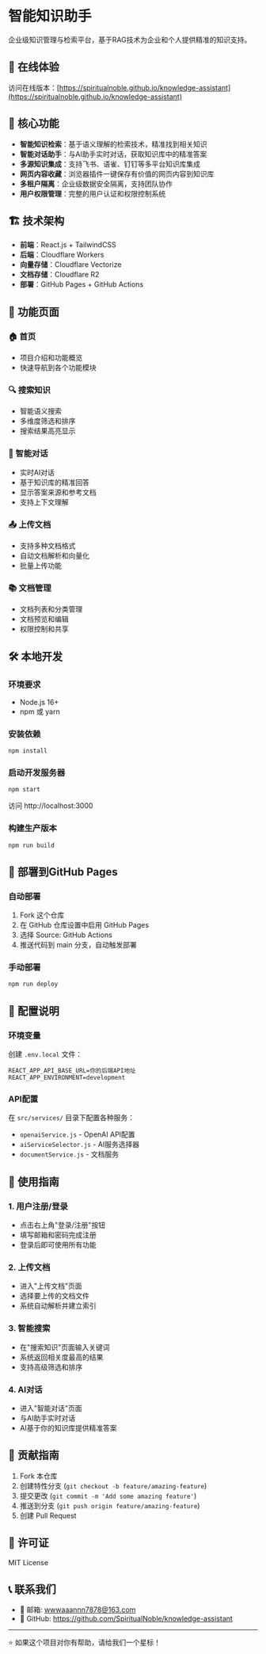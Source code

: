 # 智能知识助手

企业级知识管理与检索平台，基于RAG技术为企业和个人提供精准的知识支持。

## 🌟 在线体验

访问在线版本：[https://spiritualnoble.github.io/knowledge-assistant](https://spiritualnoble.github.io/knowledge-assistant)

## 🚀 核心功能

- **智能知识检索**：基于语义理解的检索技术，精准找到相关知识
- **智能对话助手**：与AI助手实时对话，获取知识库中的精准答案
- **多源知识集成**：支持飞书、语雀、钉钉等多平台知识库集成
- **网页内容收藏**：浏览器插件一键保存有价值的网页内容到知识库
- **多租户隔离**：企业级数据安全隔离，支持团队协作
- **用户权限管理**：完整的用户认证和权限控制系统

## 🏗️ 技术架构

- **前端**：React.js + TailwindCSS
- **后端**：Cloudflare Workers
- **向量存储**：Cloudflare Vectorize
- **文档存储**：Cloudflare R2
- **部署**：GitHub Pages + GitHub Actions

## 📱 功能页面

### 🏠 首页
- 项目介绍和功能概览
- 快速导航到各个功能模块

### 🔍 搜索知识
- 智能语义搜索
- 多维度筛选和排序
- 搜索结果高亮显示

### 💬 智能对话
- 实时AI对话
- 基于知识库的精准回答
- 显示答案来源和参考文档
- 支持上下文理解

### 📤 上传文档
- 支持多种文档格式
- 自动文档解析和向量化
- 批量上传功能

### 📚 文档管理
- 文档列表和分类管理
- 文档预览和编辑
- 权限控制和共享

## 🛠️ 本地开发

### 环境要求
- Node.js 16+
- npm 或 yarn

### 安装依赖
```bash
npm install
```

### 启动开发服务器
```bash
npm start
```

访问 http://localhost:3000

### 构建生产版本
```bash
npm run build
```

## 🚀 部署到GitHub Pages

### 自动部署
1. Fork 这个仓库
2. 在 GitHub 仓库设置中启用 GitHub Pages
3. 选择 Source: GitHub Actions
4. 推送代码到 main 分支，自动触发部署

### 手动部署
```bash
npm run deploy
```

## 🔧 配置说明

### 环境变量
创建 `.env.local` 文件：
```env
REACT_APP_API_BASE_URL=你的后端API地址
REACT_APP_ENVIRONMENT=development
```

### API配置
在 `src/services/` 目录下配置各种服务：
- `openaiService.js` - OpenAI API配置
- `aiServiceSelector.js` - AI服务选择器
- `documentService.js` - 文档服务

## 📖 使用指南

### 1. 用户注册/登录
- 点击右上角"登录/注册"按钮
- 填写邮箱和密码完成注册
- 登录后即可使用所有功能

### 2. 上传文档
- 进入"上传文档"页面
- 选择要上传的文档文件
- 系统自动解析并建立索引

### 3. 智能搜索
- 在"搜索知识"页面输入关键词
- 系统返回相关度最高的结果
- 支持高级筛选和排序

### 4. AI对话
- 进入"智能对话"页面
- 与AI助手实时对话
- AI基于你的知识库提供精准答案

## 🤝 贡献指南

1. Fork 本仓库
2. 创建特性分支 (`git checkout -b feature/amazing-feature`)
3. 提交更改 (`git commit -m 'Add some amazing feature'`)
4. 推送到分支 (`git push origin feature/amazing-feature`)
5. 创建 Pull Request

## 📄 许可证

MIT License

## 📞 联系我们

- 📧 邮箱: wwwaaannn7878@163.com
- 🔗 GitHub: https://github.com/SpiritualNoble/knowledge-assistant

---

⭐ 如果这个项目对你有帮助，请给我们一个星标！
